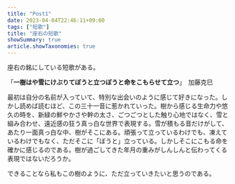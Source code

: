 ```yaml
---
title: "Post1"
date: 2023-04-04T22:46:11+09:00
tags: ["短歌"]
title: "座右の短歌"
showSummary: true
article.showTaxonomies: true
---
```


座右の銘にしている短歌がある。

「**一樹はや雪にけぶりてぼうと立つぼうと命をこもらせて立つ**」　加藤克巳

最初は自分の名前が入っていて、特別な出会いのように感じて好きになった。しかし読めば読むほど、この三十一音に惹かれていった。樹から感じる生命力や悠久の時を、新緑の鮮やかさや幹の太さ、ごつごつとした触り心地ではなく、雪と組み合わせ、遠近感の狂う真っ白な世界で表現する。雪が積もる音だけがして、あたり一面真っ白な中、樹がそこにある。頑張って立っているわけでも、凍えているわけでもなく、ただそこに「ぼうと」立っている。しかしそこにこもる命を確かに感じるのである。樹が過ごしてきた年月の重みがしんしんと伝わってくる表現ではないだろうか。

できることなら私もこの樹のように、ただ立っていきたいと思うのである。

